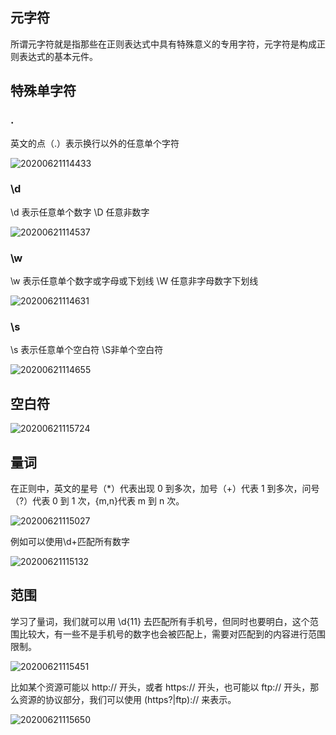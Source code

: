 ## 元字符

所谓元字符就是指那些在正则表达式中具有特殊意义的专用字符，元字符是构成正则表达式的基本元件。

## 特殊单字符

### .

英文的点（.）表示换行以外的任意单个字符

![20200621114433]( https://supyyy-1259673491.cos.ap-beijing.myqcloud.com/2020/pictures20200621114433.png)

### \d

\d 表示任意单个数字 \D 任意非数字

![20200621114537]( https://supyyy-1259673491.cos.ap-beijing.myqcloud.com/2020/pictures20200621114537.png)

### \w

\w 表示任意单个数字或字母或下划线 \W 任意非字母数字下划线

![20200621114631]( https://supyyy-1259673491.cos.ap-beijing.myqcloud.com/2020/pictures20200621114631.png)

### \s

\s 表示任意单个空白符 \S非单个空白符

![20200621114655]( https://supyyy-1259673491.cos.ap-beijing.myqcloud.com/2020/pictures20200621114655.png)


## 空白符

![20200621115724]( https://supyyy-1259673491.cos.ap-beijing.myqcloud.com/2020/pictures20200621115724.png)

## 量词

在正则中，英文的星号（*）代表出现 0 到多次，加号（+）代表 1 到多次，问号（?）代表 0 到 1 次，{m,n}代表 m 到 n 次。

![20200621115027]( https://supyyy-1259673491.cos.ap-beijing.myqcloud.com/2020/pictures20200621115027.png)

例如可以使用\d+匹配所有数字

![20200621115132]( https://supyyy-1259673491.cos.ap-beijing.myqcloud.com/2020/pictures20200621115132.png)

## 范围

学习了量词，我们就可以用 \d{11} 去匹配所有手机号，但同时也要明白，这个范围比较大，有一些不是手机号的数字也会被匹配上，需要对匹配到的内容进行范围限制。

![20200621115451]( https://supyyy-1259673491.cos.ap-beijing.myqcloud.com/2020/pictures20200621115451.png)

比如某个资源可能以 http:// 开头，或者 https:// 开头，也可能以 ftp:// 开头，那么资源的协议部分，我们可以使用 (https?|ftp):// 来表示。

![20200621115650]( https://supyyy-1259673491.cos.ap-beijing.myqcloud.com/2020/pictures20200621115650.png)